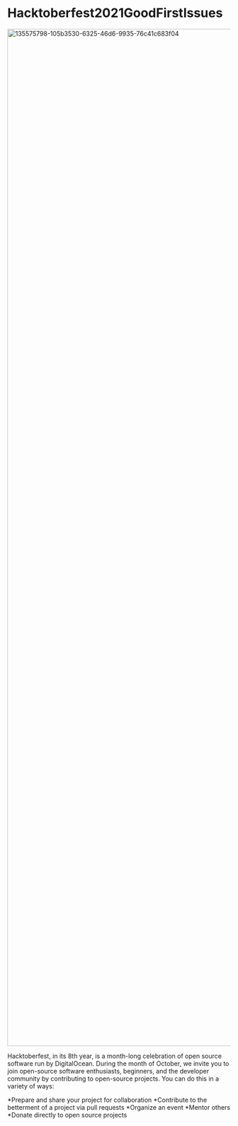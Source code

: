 # Hacktoberfest2021GoodFirstIssues

<img width="2295" alt="135575798-105b3530-6325-46d6-9935-76c41c683f04" src="https://user-images.githubusercontent.com/76823048/135721349-e04911ef-863c-4b57-a5d6-49a9b294b96f.png">

Hacktoberfest, in its 8th year, is a month-long celebration of open source software run by DigitalOcean. During the month of October, we invite you to join open-source software enthusiasts, beginners, and the developer community by contributing to open-source projects. You can do this in a variety of ways:

*Prepare and share your project for collaboration
*Contribute to the betterment of a project via pull requests
*Organize an event
*Mentor others
*Donate directly to open source projects
